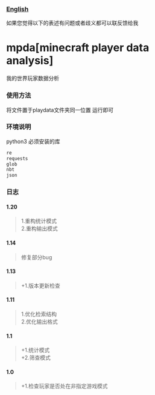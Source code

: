### [English](README-en.md)
如果您觉得以下的表述有问题或者歧义都可以联反馈给我



# mpda[minecraft player data analysis]
我的世界玩家数据分析


### 使用方法
将文件置于playdata文件夹同一位置
运行即可

### 环境说明
python3
必须安装的库

```python
re
requests
glob
nbt
json
```


### 日志

#### 1.20
> 1.重构统计模式  
> 2.重构输出模式


#### 1.14
> 修复部分bug

#### 1.13
> +1.版本更新检查

#### 1.11  
> 1.优化检索结构  
> 2.优化输出格式

#### 1.1
> +1.统计模式  
> +2.筛查模式  


#### 1.0
> +1.检查玩家是否处在非指定游戏模式
